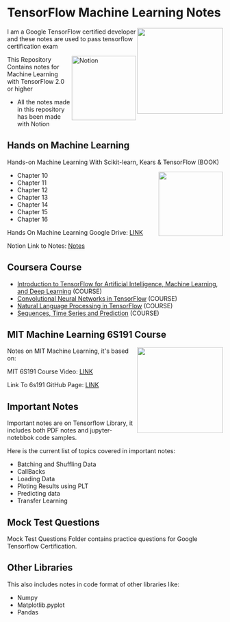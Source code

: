 # TensorFlow Machine Learning Notes

<img align="right" width="200px" src="https://i.imgur.com/hakzdXh.png">

I am a Google TensorFlow certified developer and these notes are used to pass tensorflow certification exam

<img alt="Notion" width=150px align="right" src="https://i.imgur.com/OawEvAj.png">

This Repository Contains notes for Machine Learning with TensorFlow 2.0 or higher
- All the notes made in this repository has been made with Notion

## Hands on Machine Learning

Hands-on Machine Learning With Scikit-learn, Kears & TensorFlow (BOOK)

<img src="https://i.imgur.com/h46osOG.jpg" width=150px align="right">

- Chapter 10
- Chapter 11
- Chapter 12
- Chapter 13
- Chapter 14
- Chapter 15
- Chapter 16

Hands On Machine Learning Google Drive: [LINK](https://drive.google.com/drive/folders/1F54WeLEH5TakIfzDZCkVBDiyKAEvFRz3?usp=sharing)

Notion Link to Notes: [Notes](https://www.notion.so/Hands-on-Machine-Learning-with-Scikit-Learn-Keras-TensorFlow-Notes-da9f18c2ae3048079809a8f04ef18180)

## Coursera Course

- [Introduction to TensorFlow for Artificial Intelligence, Machine Learning, and Deep Learning](https://www.coursera.org/learn/introduction-tensorflow) (COURSE)
- [Convolutional Neural Networks in TensorFlow](https://www.coursera.org/learn/convolutional-neural-networks-tensorflow) (COURSE)
- [Natural Language Processing in TensorFlow](https://www.coursera.org/learn/natural-language-processing-tensorflow) (COURSE)
- [Sequences, Time Series and Prediction](https://www.coursera.org/learn/tensorflow-sequences-time-series-and-prediction) (COURSE)

## MIT Machine Learning 6S191 Course

<img src="https://i.imgur.com/cDtTsgt.png" width=200px align="right">

Notes on MIT Machine Learning, it's based on:

MIT 6S191 Course Video: [LINK](https://www.youtube.com/watch?v=njKP3FqW3Sk&list=PLtBw6njQRU-rwp5__7C0oIVt26ZgjG9NI&ab_channel=AlexanderAmini)

Link To 6s191 GitHub Page: [LINK](https://github.com/aamini/introtodeeplearning)

## Important Notes

Important notes are on Tensorflow Library, it includes both PDF notes and jupyter-notebbok code samples.

Here is the current list of topics covered in important notes:

- Batching and Shuffling Data
- CallBacks
- Loading Data
- Ploting Results using PLT
- Predicting data
- Transfer Learning

## Mock Test Questions

Mock Test Questions Folder contains practice questions for Google Tensorflow Certification. 

## Other Libraries

This also includes notes in code format of other libraries like:
- Numpy
- Matplotlib.pyplot
- Pandas
